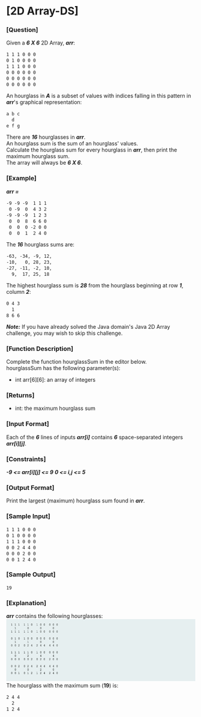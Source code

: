 # [2D Array-DS]

### [Question]
Given a ***6 X 6*** 2D Array, ***arr***:
~~~
1 1 1 0 0 0
0 1 0 0 0 0  
1 1 1 0 0 0
0 0 0 0 0 0
0 0 0 0 0 0
0 0 0 0 0 0
~~~
An hourglass in ***A*** is a subset of values with indices falling in this pattern in ***arr***'s graphical representation:
~~~
a b c
  d
e f g
~~~
There are ***16*** hourglasses in ***arr***.  
An hourglass sum is the sum of an hourglass' values.  
Calculate the hourglass sum for every hourglass in ***arr***, then print the maximum hourglass sum.  
The array will always be ***6 X 6***.

### [Example]
***arr =***
~~~
-9 -9 -9  1 1 1 
 0 -9  0  4 3 2
-9 -9 -9  1 2 3
 0  0  8  6 6 0
 0  0  0 -2 0 0
 0  0  1  2 4 0
~~~
The ***16*** hourglass sums are:
~~~
-63, -34, -9, 12, 
-10,   0, 28, 23, 
-27, -11, -2, 10, 
  9,  17, 25, 18
~~~
The highest hourglass sum is ***28*** from the hourglass beginning at row ***1***, column ***2***:
~~~
0 4 3
  1
8 6 6
~~~
***Note:*** If you have already solved the Java domain's Java 2D Array challenge, you may wish to skip this challenge.
### [Function Description]
Complete the function hourglassSum in the editor below.  
hourglassSum has the following parameter(s):
* int arr[6][6]: an array of integers

### [Returns]
* int: the maximum hourglass sum

### [Input Format]
Each of the ***6*** lines of inputs ***arr[i]*** contains ***6*** space-separated integers ***arr[i][j]***.

### [Constraints]
***-9 <= arr[i][j] <= 9***
***0 <= i,j <= 5***

### [Output Format]
Print the largest (maximum) hourglass sum found in ***arr***.

### [Sample Input]
~~~
1 1 1 0 0 0
0 1 0 0 0 0
1 1 1 0 0 0
0 0 2 4 4 0
0 0 0 2 0 0
0 0 1 2 4 0
~~~

### [Sample Output]
~~~
19
~~~

### [Explanation]
***arr*** contains the following hourglasses:  
![설명](https://github.com/jaenyeong/Study_HackerRank/blob/master/src/main/resources/images/twoDimensionalArrayDS/explanation01.png)  
The hourglass with the maximum sum (**19**) is:
~~~
2 4 4
  2
1 2 4
~~~

